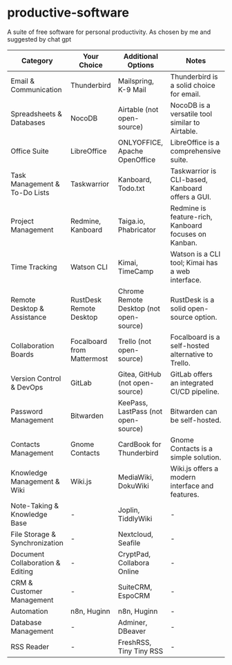 # productive-software
A suite of free software for personal productivity. As chosen by me and suggested by chat gpt

| Category                        | Your Choice           | Additional Options         | Notes                                            |
|---------------------------------|-----------------------|----------------------------|--------------------------------------------------|
| Email & Communication           | Thunderbird           | Mailspring, K-9 Mail       | Thunderbird is a solid choice for email.         |
| Spreadsheets & Databases        | NocoDB                | Airtable (not open-source) | NocoDB is a versatile tool similar to Airtable.  |
| Office Suite                    | LibreOffice           | ONLYOFFICE, Apache OpenOffice | LibreOffice is a comprehensive suite.       |
| Task Management & To-Do Lists   | Taskwarrior           | Kanboard, Todo.txt          | Taskwarrior is CLI-based, Kanboard offers a GUI. |
| Project Management              | Redmine, Kanboard     | Taiga.io, Phabricator      | Redmine is feature-rich, Kanboard focuses on Kanban. |
| Time Tracking                   | Watson CLI            | Kimai, TimeCamp            | Watson is a CLI tool; Kimai has a web interface. |
| Remote Desktop & Assistance     | RustDesk Remote Desktop | Chrome Remote Desktop (not open-source) | RustDesk is a solid open-source option. |
| Collaboration Boards            | Focalboard from Mattermost | Trello (not open-source) | Focalboard is a self-hosted alternative to Trello. |
| Version Control & DevOps        | GitLab                | Gitea, GitHub (not open-source) | GitLab offers an integrated CI/CD pipeline. |
| Password Management             | Bitwarden             | KeePass, LastPass (not open-source) | Bitwarden can be self-hosted.             |
| Contacts Management             | Gnome Contacts        | CardBook for Thunderbird   | Gnome Contacts is a simple solution.             |
| Knowledge Management & Wiki     | Wiki.js               | MediaWiki, DokuWiki        | Wiki.js offers a modern interface and features.  |
| Note-Taking & Knowledge Base    | -                     | Joplin, TiddlyWiki         | -                                                |
| File Storage & Synchronization  | -                     | Nextcloud, Seafile         | -                                                |
| Document Collaboration & Editing| -                     | CryptPad, Collabora Online | -                                                |
| CRM & Customer Management       | -                     | SuiteCRM, EspoCRM          | -                                                |
| Automation                      | n8n, Huginn           | n8n, Huginn                | -                                                |
| Database Management             | -                     | Adminer, DBeaver           | -                                                |
| RSS Reader                      | -                     | FreshRSS, Tiny Tiny RSS    | -                                                |

